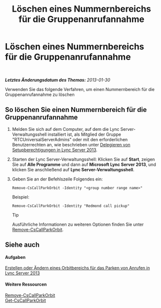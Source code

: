 ﻿---
title: Löschen eines Nummernbereichs für die Gruppenanrufannahme
TOCTitle: Löschen eines Nummernbereichs für die Gruppenanrufannahme
ms:assetid: 521891f3-7a5d-45de-92dc-d57025453159
ms:mtpsurl: https://technet.microsoft.com/de-de/library/JJ945629(v=OCS.15)
ms:contentKeyID: 52056336
ms.date: 05/19/2016
mtps_version: v=OCS.15
ms.translationtype: HT
---

# Löschen eines Nummernbereichs für die Gruppenanrufannahme

 

_**Letztes Änderungsdatum des Themas:** 2013-01-30_

Verwenden Sie das folgende Verfahren, um einen Nummernbereich für die Gruppenanrufannahme zu löschen

## So löschen Sie einen Nummernbereich für die Gruppenanrufannahme

1.  Melden Sie sich auf dem Computer, auf dem die Lync Server-Verwaltungsshell installiert ist, als Mitglied der Gruppe "RTCUniversalServerAdmins" oder mit den erforderlichen Benutzerrechten an, wie beschrieben unter [Delegieren von Setupberechtigungen in Lync Server 2013](lync-server-2013-delegate-setup-permissions.md).

2.  Starten der Lync Server-Verwaltungsshell: Klicken Sie auf **Start**, zeigen Sie auf **Alle Programme** und dann auf **Microsoft Lync Server 2013**, und klicken Sie anschließend auf **Lync Server-Verwaltungsshell**.

3.  Geben Sie an der Befehlszeile Folgendes ein:
    
        Remove-CsCallParkOrbit -Identity "<group number range name>" 
    
    Beispiel:
    
        Remove-CsCallParkOrbit -Identity "Redmond call pickup"
    

    > [!TIP]
    > Ausführliche Informationen zu weiteren Optionen finden Sie unter <A href="https://docs.microsoft.com/en-us/powershell/module/skype/Remove-CsCallParkOrbit">Remove-CsCallParkOrbit</A>.



## Siehe auch

#### Aufgaben

[Erstellen oder Ändern eines Orbitbereichs für das Parken von Anrufen in Lync Server 2013](lync-server-2013-create-or-modify-a-call-park-orbit-range.md)  

#### Weitere Ressourcen

[Remove-CsCallParkOrbit](https://docs.microsoft.com/en-us/powershell/module/skype/Remove-CsCallParkOrbit)  
[Get-CsCallParkOrbit](https://docs.microsoft.com/en-us/powershell/module/skype/Get-CsCallParkOrbit)

